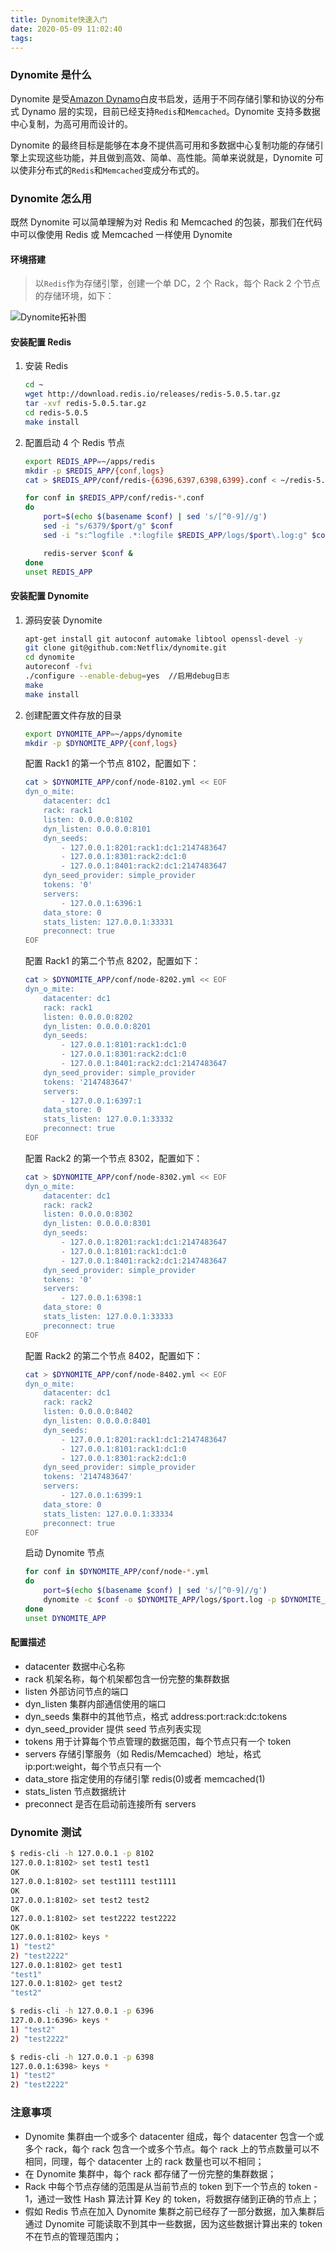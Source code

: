 ```yaml
---
title: Dynomite快速入门
date: 2020-05-09 11:02:40
tags:
---
```

### Dynomite 是什么

Dynomite 是受[Amazon Dynamo][1]白皮书启发，适用于不同存储引擎和协议的分布式 Dynamo 层的实现，目前已经支持`Redis`和`Memcached`。Dynomite 支持多数据中心复制，为高可用而设计的。

Dynomite 的最终目标是能够在本身不提供高可用和多数据中心复制功能的存储引擎上实现这些功能，并且做到高效、简单、高性能。简单来说就是，Dynomite 可以使非分布式的`Redis`和`Memcached`变成分布式的。

### Dynomite 怎么用

既然 Dynomite 可以简单理解为对 Redis 和 Memcached 的包装，那我们在代码中可以像使用 Redis 或 Memcached 一样使用 Dynomite

#### 环境搭建

> 以`Redis`作为存储引擎，创建一个单 DC，2 个 Rack，每个 Rack 2 个节点的存储环境，如下：

![Dynomite拓补图](/images/dynomite-topology.png)

#### 安装配置 Redis

1. 安装 Redis

   ```bash
   cd ~
   wget http://download.redis.io/releases/redis-5.0.5.tar.gz
   tar -xvf redis-5.0.5.tar.gz
   cd redis-5.0.5
   make install
   ```

2. 配置启动 4 个 Redis 节点

   ```bash
   export REDIS_APP=~/apps/redis
   mkdir -p $REDIS_APP/{conf,logs}
   cat > $REDIS_APP/conf/redis-{6396,6397,6398,6399}.conf < ~/redis-5.0.5/redis.conf

   for conf in $REDIS_APP/conf/redis-*.conf
   do
       port=$(echo $(basename $conf) | sed 's/[^0-9]//g')
       sed -i "s/6379/$port/g" $conf
       sed -i "s:^logfile .*:logfile $REDIS_APP/logs/$port\.log:g" $conf

       redis-server $conf &
   done
   unset REDIS_APP
   ```

#### 安装配置 Dynomite

1. 源码安装 Dynomite

   ```bash
   apt-get install git autoconf automake libtool openssl-devel -y
   git clone git@github.com:Netflix/dynomite.git
   cd dynomite
   autoreconf -fvi
   ./configure --enable-debug=yes  //启用debug日志
   make
   make install
   ```

2. 创建配置文件存放的目录

   ```bash
   export DYNOMITE_APP=~/apps/dynomite
   mkdir -p $DYNOMITE_APP/{conf,logs}
   ```

   配置 Rack1 的第一个节点 8102，配置如下：

   ```bash
   cat > $DYNOMITE_APP/conf/node-8102.yml << EOF
   dyn_o_mite:
       datacenter: dc1
       rack: rack1
       listen: 0.0.0.0:8102
       dyn_listen: 0.0.0.0:8101
       dyn_seeds:
           - 127.0.0.1:8201:rack1:dc1:2147483647
           - 127.0.0.1:8301:rack2:dc1:0
           - 127.0.0.1:8401:rack2:dc1:2147483647
       dyn_seed_provider: simple_provider
       tokens: '0'
       servers:
           - 127.0.0.1:6396:1
       data_store: 0
       stats_listen: 127.0.0.1:33331
       preconnect: true
   EOF
   ```

   配置 Rack1 的第二个节点 8202，配置如下：

   ```bash
   cat > $DYNOMITE_APP/conf/node-8202.yml << EOF
   dyn_o_mite:
       datacenter: dc1
       rack: rack1
       listen: 0.0.0.0:8202
       dyn_listen: 0.0.0.0:8201
       dyn_seeds:
           - 127.0.0.1:8101:rack1:dc1:0
           - 127.0.0.1:8301:rack2:dc1:0
           - 127.0.0.1:8401:rack2:dc1:2147483647
       dyn_seed_provider: simple_provider
       tokens: '2147483647'
       servers:
           - 127.0.0.1:6397:1
       data_store: 0
       stats_listen: 127.0.0.1:33332
       preconnect: true
   EOF
   ```

   配置 Rack2 的第一个节点 8302，配置如下：

   ```bash
   cat > $DYNOMITE_APP/conf/node-8302.yml << EOF
   dyn_o_mite:
       datacenter: dc1
       rack: rack2
       listen: 0.0.0.0:8302
       dyn_listen: 0.0.0.0:8301
       dyn_seeds:
           - 127.0.0.1:8201:rack1:dc1:2147483647
           - 127.0.0.1:8101:rack1:dc1:0
           - 127.0.0.1:8401:rack2:dc1:2147483647
       dyn_seed_provider: simple_provider
       tokens: '0'
       servers:
           - 127.0.0.1:6398:1
       data_store: 0
       stats_listen: 127.0.0.1:33333
       preconnect: true
   EOF
   ```

   配置 Rack2 的第二个节点 8402，配置如下：

   ```bash
   cat > $DYNOMITE_APP/conf/node-8402.yml << EOF
   dyn_o_mite:
       datacenter: dc1
       rack: rack2
       listen: 0.0.0.0:8402
       dyn_listen: 0.0.0.0:8401
       dyn_seeds:
           - 127.0.0.1:8201:rack1:dc1:2147483647
           - 127.0.0.1:8101:rack1:dc1:0
           - 127.0.0.1:8301:rack2:dc1:0
       dyn_seed_provider: simple_provider
       tokens: '2147483647'
       servers:
           - 127.0.0.1:6399:1
       data_store: 0
       stats_listen: 127.0.0.1:33334
       preconnect: true
   EOF
   ```

   启动 Dynomite 节点

   ```bash
   for conf in $DYNOMITE_APP/conf/node-*.yml
   do
       port=$(echo $(basename $conf) | sed 's/[^0-9]//g')
       dynomite -c $conf -o $DYNOMITE_APP/logs/$port.log -p $DYNOMITE_APP/logs/$port.pid -d
   done
   unset DYNOMITE_APP
   ```

#### 配置描述

- datacenter 数据中心名称
- rack 机架名称，每个机架都包含一份完整的集群数据
- listen 外部访问节点的端口
- dyn_listen 集群内部通信使用的端口
- dyn_seeds 集群中的其他节点，格式 address:port:rack:dc:tokens
- dyn_seed_provider 提供 seed 节点列表实现
- tokens 用于计算每个节点管理的数据范围，每个节点只有一个 token
- servers 存储引擎服务（如 Redis/Memcached）地址，格式 ip:port:weight，每个节点只有一个
- data_store 指定使用的存储引擎 redis(0)或者 memcached(1)
- stats_listen 节点数据统计
- preconnect 是否在启动前连接所有 servers

### Dynomite 测试

```bash
$ redis-cli -h 127.0.0.1 -p 8102
127.0.0.1:8102> set test1 test1
OK
127.0.0.1:8102> set test1111 test1111
OK
127.0.0.1:8102> set test2 test2
OK
127.0.0.1:8102> set test2222 test2222
OK
127.0.0.1:8102> keys *
1) "test2"
2) "test2222"
127.0.0.1:8102> get test1
"test1"
127.0.0.1:8102> get test2
"test2"

$ redis-cli -h 127.0.0.1 -p 6396
127.0.0.1:6396> keys *
1) "test2"
2) "test2222"

$ redis-cli -h 127.0.0.1 -p 6398
127.0.0.1:6398> keys *
1) "test2"
2) "test2222"
```

### 注意事项

- Dynomite 集群由一个或多个 datacenter 组成，每个 datacenter 包含一个或多个 rack，每个 rack 包含一个或多个节点。每个 rack 上的节点数量可以不相同，同理，每个 datacenter 上的 rack 数量也可以不相同；
- 在 Dynomite 集群中，每个 rack 都存储了一份完整的集群数据；
- Rack 中每个节点存储的范围是从当前节点的 token 到下一个节点的 token - 1，通过一致性 Hash 算法计算 Key 的 token，将数据存储到正确的节点上；
- 假如 Redis 节点在加入 Dynomite 集群之前已经存了一部分数据，加入集群后通过 Dynomite 可能读取不到其中一些数据，因为这些数据计算出来的 token 不在节点的管理范围内；

[1]: http://www.allthingsdistributed.com/files/amazon-dynamo-sosp2007.pdf
